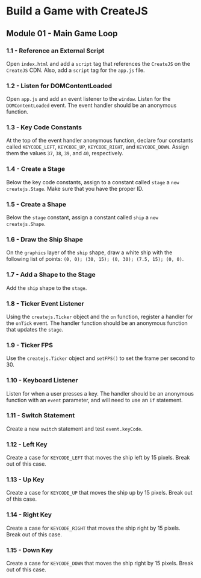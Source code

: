 # Build a Game with CreateJS

## Module 01 - Main Game Loop

### 1.1 - Reference an External Script

Open `index.html` and add a `script` tag that references the `CreateJS` on the `CreateJS` CDN. Also, add a `script` tag for the `app.js` file.

### 1.2 - Listen for DOMContentLoaded

Open `app.js` and add an event listener to the `window`. Listen for the `DOMContentLoaded` event. The event handler should be an anonymous function.

### 1.3 - Key Code Constants

At the top of the event handler anonymous function, declare four constants called `KEYCODE_LEFT`, `KEYCODE_UP`, `KEYCODE_RIGHT`, and `KEYCODE_DOWN`. Assign them the values `37`, `38`, `39`, and `40`, respectively.

### 1.4 - Create a Stage

Below the key code constants, assign to a constant called `stage` a `new createjs.Stage`. Make sure that you have the proper ID.

### 1.5 - Create a Shape

Below the `stage` constant, assign a constant called `ship` a `new createjs.Shape`.

### 1.6 - Draw the Ship Shape

On the `graphics` layer of the `ship` shape, draw a white ship with the following list of points: `(0, 0); (30, 15); (0, 30); (7.5, 15); (0, 0)`.

### 1.7 - Add a Shape to the Stage

Add the `ship` shape to the `stage`.

### 1.8 - Ticker Event Listener

Using the `createjs.Ticker` object and the `on` function, register a handler for the `onTick` event. The handler function should be an anonymous function that updates the `stage`.

### 1.9 - Ticker FPS

Use the `createjs.Ticker` object and `setFPS()` to set the frame per second to 30.

### 1.10 - Keyboard Listener

Listen for when a user presses a key. The handler should be an anonymous function with an `event` parameter, and will need to use an `if` statement.

### 1.11 - Switch Statement

Create a new `switch` statement and test `event.keyCode`.

### 1.12 - Left Key

Create a case for `KEYCODE_LEFT` that moves the ship left by 15 pixels. Break out of this case.

### 1.13 - Up Key

Create a case for `KEYCODE_UP` that moves the ship up by 15 pixels. Break out of this case.

### 1.14 - Right Key

Create a case for `KEYCODE_RIGHT` that moves the ship right by 15 pixels. Break out of this case.

### 1.15 - Down Key

Create a case for `KEYCODE_DOWN` that moves the ship right by 15 pixels. Break out of this case.

